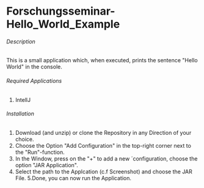 # Forschungsseminar-Hello_World_Example


######  Description ###### 
This is a small application which, when executed, prints the sentence "Hello World" in the console.

######  Required Applications ###### 
1. IntellJ


######  Installation ###### 
1. Download (and unzip) or clone the Repository in any Direction of your choice.
2. Choose the Option "Add Configuration" in the top-right corner next to the "Run"-function.
3. In the Window, press on the "+" to add a new ´configuration, choose the option "JAR Application".
4. Select the path to the Applcation (c.f Screenshot) and choose the JAR File.
5.Done, you can now run the Application.
